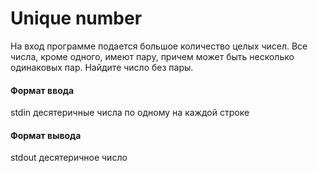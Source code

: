 # Unique number

На вход программе подается большое количество целых чисел. Все числа, кроме одного, имеют пару, причем может быть несколько одинаковых пар. Найдите число без пары.

#### Формат ввода
stdin десятеричные числа по одному на каждой строке

#### Формат вывода
stdout десятеричное число
